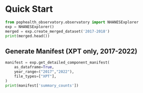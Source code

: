 # Quick Start

```python
from pophealth_observatory.observatory import NHANESExplorer
exp = NHANESExplorer()
merged = exp.create_merged_dataset('2017-2018')
print(merged.head())
```

## Generate Manifest (XPT only, 2017-2022)
```python
manifest = exp.get_detailed_component_manifest(
    as_dataframe=True,
    year_range=("2017","2022"),
    file_types=["XPT"],
)
print(manifest['summary_counts'])
```
